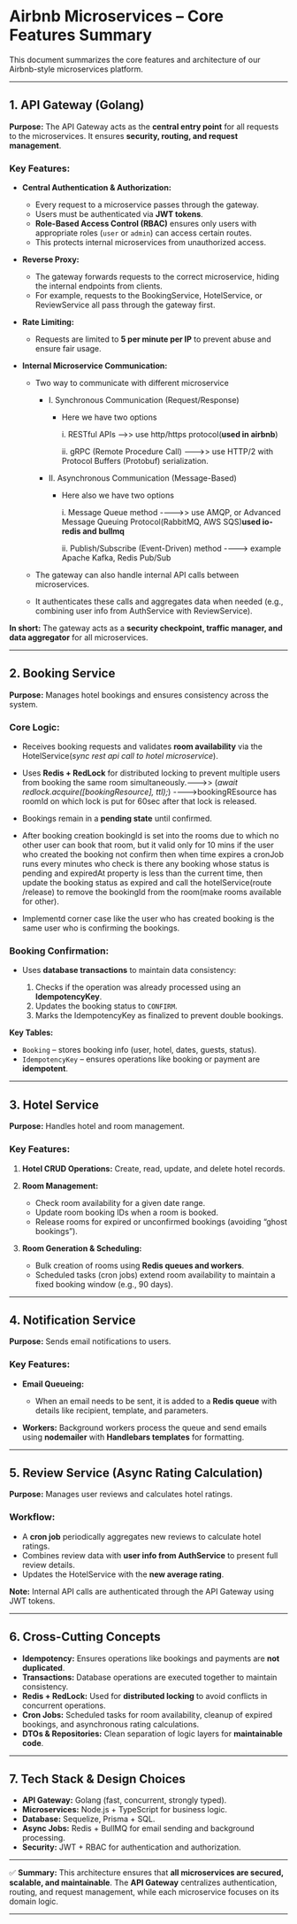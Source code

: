 

# **Airbnb Microservices – Core Features Summary**

This document summarizes the core features and architecture of our Airbnb-style microservices platform.

---

## **1. API Gateway (Golang)**

**Purpose:** The API Gateway acts as the **central entry point** for all requests to the microservices. It ensures **security, routing, and request management**.

### **Key Features:**

* **Central Authentication & Authorization:**

  * Every request to a microservice passes through the gateway.
  * Users must be authenticated via **JWT tokens**.
  * **Role-Based Access Control (RBAC)** ensures only users with appropriate roles (`user` or `admin`) can access certain routes.
  * This protects internal microservices from unauthorized access.

* **Reverse Proxy:**

  * The gateway forwards requests to the correct microservice, hiding the internal endpoints from clients.
  * For example, requests to the BookingService, HotelService, or ReviewService all pass through the gateway first.

* **Rate Limiting:**

  * Requests are limited to **5 per minute per IP** to prevent abuse and ensure fair usage.

* **Internal Microservice Communication:**

  * Two way to communicate with different microservice 

    -  I. Synchronous Communication (Request/Response) 
        * Here we have two options

            i. RESTful APIs -->> use http/https protocol(**used in airbnb**)

            ii. gRPC (Remote Procedure Call) --->> use HTTP/2 with Protocol Buffers (Protobuf) serialization.
    
    - II. Asynchronous Communication (Message-Based)
        * Here also we have two options 

            i. Message Queue method ---->> use AMQP, or Advanced Message Queuing Protocol(RabbitMQ, AWS SQS)**used io-redis and bullmq**

            ii. Publish/Subscribe (Event-Driven) method ----> example Apache Kafka, Redis Pub/Sub

  * The gateway can also handle internal API calls between microservices.
  * It authenticates these calls and aggregates data when needed (e.g., combining user info from AuthService with ReviewService).

**In short:** The gateway acts as a **security checkpoint, traffic manager, and data aggregator** for all microservices.

---

## **2. Booking Service**

**Purpose:** Manages hotel bookings and ensures consistency across the system.

### **Core Logic:**

* Receives booking requests and validates **room availability** via the HotelService(*sync rest api call to hotel microservice*).

* Uses **Redis + RedLock** for distributed locking to prevent multiple users from booking the same room simultaneously.--->> (*await redlock.acquire([bookingResource], ttl);*) ---->bookingREsource has roomId on which lock is put for 60sec after that lock is released.

* Bookings remain in a **pending state** until confirmed.

* After booking creation bookingId is set into the rooms due to which no other user can book that room, but it valid only for 10 mins if the user who created the booking not confirm then when time expires a cronJob runs every minutes who check is there any booking whose status is pending and expiredAt property is less than the current time, then update the booking status as expired and call the hotelService(route /release) to remove the bookingId from the room(make rooms available for other).

* Implementd corner case like the user who has created booking is the same user who is confirming the bookings.


### **Booking Confirmation:**

* Uses **database transactions** to maintain data consistency:

  1. Checks if the operation was already processed using an **IdempotencyKey**.
  2. Updates the booking status to `CONFIRM`.
  3. Marks the IdempotencyKey as finalized to prevent double bookings.

**Key Tables:**

* `Booking` – stores booking info (user, hotel, dates, guests, status).
* `IdempotencyKey` – ensures operations like booking or payment are **idempotent**.

---

## **3. Hotel Service**

**Purpose:** Handles hotel and room management.

### **Key Features:**

1. **Hotel CRUD Operations:** Create, read, update, and delete hotel records.
2. **Room Management:**

   * Check room availability for a given date range.
   * Update room booking IDs when a room is booked.
   * Release rooms for expired or unconfirmed bookings (avoiding “ghost bookings”).
3. **Room Generation & Scheduling:**

   * Bulk creation of rooms using **Redis queues and workers**.
   * Scheduled tasks (cron jobs) extend room availability to maintain a fixed booking window (e.g., 90 days).

---

## **4. Notification Service**

**Purpose:** Sends email notifications to users.

### **Key Features:**

* **Email Queueing:**

  * When an email needs to be sent, it is added to a **Redis queue** with details like recipient, template, and parameters.
* **Workers:** Background workers process the queue and send emails using **nodemailer** with **Handlebars templates** for formatting.

---

## **5. Review Service (Async Rating Calculation)**

**Purpose:** Manages user reviews and calculates hotel ratings.

### **Workflow:**

* A **cron job** periodically aggregates new reviews to calculate hotel ratings.
* Combines review data with **user info from AuthService** to present full review details.
* Updates the HotelService with the **new average rating**.

**Note:** Internal API calls are authenticated through the API Gateway using JWT tokens.

---

## **6. Cross-Cutting Concepts**

* **Idempotency:** Ensures operations like bookings and payments are **not duplicated**.
* **Transactions:** Database operations are executed together to maintain consistency.
* **Redis + RedLock:** Used for **distributed locking** to avoid conflicts in concurrent operations.
* **Cron Jobs:** Scheduled tasks for room availability, cleanup of expired bookings, and asynchronous rating calculations.
* **DTOs & Repositories:** Clean separation of logic layers for **maintainable code**.

---

## **7. Tech Stack & Design Choices**

* **API Gateway:** Golang (fast, concurrent, strongly typed).
* **Microservices:** Node.js + TypeScript for business logic.
* **Database:** Sequelize, Prisma + SQL.
* **Async Jobs:** Redis + BullMQ for email sending and background processing.
* **Security:** JWT + RBAC for authentication and authorization.

---

✅ **Summary:**
This architecture ensures that **all microservices are secured, scalable, and maintainable**. The **API Gateway** centralizes authentication, routing, and request management, while each microservice focuses on its domain logic.

---
